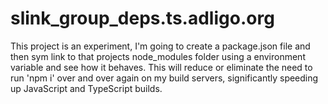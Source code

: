 # slink_group_deps.ts.adligo.org
This project is an experiment, I'm going to create a package.json file and then sym link to that projects node_modules folder using a environment variable and see how it behaves.  This will reduce or eliminate the need to run 'npm i' over and over again on my build servers, significantly speeding up JavaScript and TypeScript builds. 

